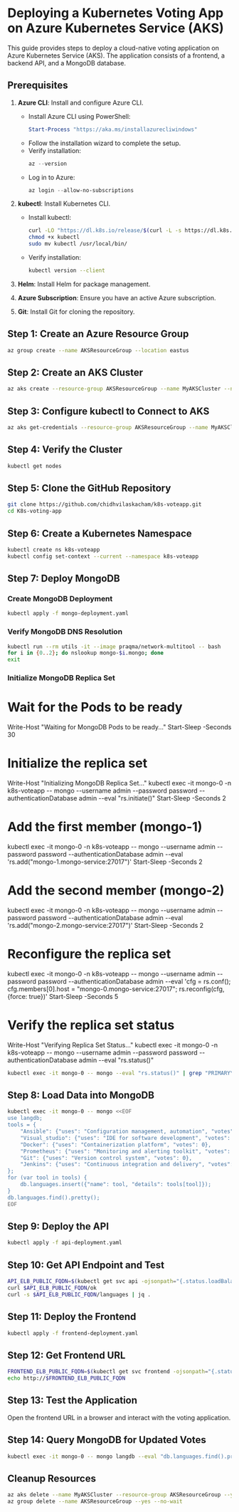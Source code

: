 # Deploying a Kubernetes Voting App on Azure Kubernetes Service (AKS)

This guide provides steps to deploy a cloud-native voting application on Azure Kubernetes Service (AKS). The application consists of a frontend, a backend API, and a MongoDB database.

## Prerequisites

1. **Azure CLI**: Install and configure Azure CLI.

   - Install Azure CLI using PowerShell:
     ```powershell
     Start-Process "https://aka.ms/installazurecliwindows"
     ```
   - Follow the installation wizard to complete the setup.
   - Verify installation:
     ```powershell
     az --version
     ```
   - Log in to Azure:
     ```powershell
     az login --allow-no-subscriptions
     ```

2. **kubectl**: Install Kubernetes CLI.

   - Install kubectl:
     ```sh
     curl -LO "https://dl.k8s.io/release/$(curl -L -s https://dl.k8s.io/release/stable.txt)/bin/linux/amd64/kubectl"
     chmod +x kubectl
     sudo mv kubectl /usr/local/bin/
     ```
   - Verify installation:
     ```sh
     kubectl version --client
     ```

3. **Helm**: Install Helm for package management.

4. **Azure Subscription**: Ensure you have an active Azure subscription.

5. **Git**: Install Git for cloning the repository.

## Step 1: Create an Azure Resource Group

```sh
az group create --name AKSResourceGroup --location eastus
```

## Step 2: Create an AKS Cluster

```sh
az aks create --resource-group AKSResourceGroup --name MyAKSCluster --node-count 1 --node-vm-size Standard_B2s --enable-addons monitoring --generate-ssh-keys --tier free
```

## Step 3: Configure kubectl to Connect to AKS

```sh
az aks get-credentials --resource-group AKSResourceGroup --name MyAKSCluster
```

## Step 4: Verify the Cluster

```sh
kubectl get nodes
```

## Step 5: Clone the GitHub Repository

```sh
git clone https://github.com/chidhvilaskacham/k8s-voteapp.git
cd K8s-voting-app
```

## Step 6: Create a Kubernetes Namespace

```sh
kubectl create ns k8s-voteapp
kubectl config set-context --current --namespace k8s-voteapp
```

## Step 7: Deploy MongoDB

### Create MongoDB Deployment

```sh
kubectl apply -f mongo-deployment.yaml
```

### Verify MongoDB DNS Resolution

```sh
kubectl run --rm utils -it --image praqma/network-multitool -- bash
for i in {0..2}; do nslookup mongo-$i.mongo; done
exit
```

### Initialize MongoDB Replica Set


# Wait for the Pods to be ready
Write-Host "Waiting for MongoDB Pods to be ready..."
Start-Sleep -Seconds 30

# Initialize the replica set
Write-Host "Initializing MongoDB Replica Set..."
kubectl exec -it mongo-0 -n k8s-voteapp -- mongo --username admin --password password --authenticationDatabase admin --eval "rs.initiate()"
Start-Sleep -Seconds 2

# Add the first member (mongo-1)
kubectl exec -it mongo-0 -n k8s-voteapp -- mongo --username admin --password password --authenticationDatabase admin --eval 'rs.add("mongo-1.mongo-service:27017")'
Start-Sleep -Seconds 2

# Add the second member (mongo-2)
kubectl exec -it mongo-0 -n k8s-voteapp -- mongo --username admin --password password --authenticationDatabase admin --eval 'rs.add("mongo-2.mongo-service:27017")'
Start-Sleep -Seconds 2

# Reconfigure the replica set
kubectl exec -it mongo-0 -n k8s-voteapp -- mongo --username admin --password password --authenticationDatabase admin --eval 'cfg = rs.conf(); cfg.members[0].host = "mongo-0.mongo-service:27017"; rs.reconfig(cfg, {force: true})'
Start-Sleep -Seconds 5

# Verify the replica set status
Write-Host "Verifying Replica Set Status..."
kubectl exec -it mongo-0 -n k8s-voteapp -- mongo --username admin --password password --authenticationDatabase admin --eval "rs.status()"

```sh
kubectl exec -it mongo-0 -- mongo --eval "rs.status()" | grep "PRIMARY\|SECONDARY"
```

## Step 8: Load Data into MongoDB

```sh
kubectl exec -it mongo-0 -- mongo <<EOF
use langdb;
tools = {
    "Ansible": {"uses": "Configuration management, automation", "votes": 0},
    "Visual_studio": {"uses": "IDE for software development", "votes": 0},
    "Docker": {"uses": "Containerization platform", "votes": 0},
    "Prometheus": {"uses": "Monitoring and alerting toolkit", "votes": 0},
    "Git": {"uses": "Version control system", "votes": 0},
    "Jenkins": {"uses": "Continuous integration and delivery", "votes": 0}
};
for (var tool in tools) {
    db.languages.insert({"name": tool, "details": tools[tool]});
}
db.languages.find().pretty();
EOF
```

## Step 9: Deploy the API

```sh
kubectl apply -f api-deployment.yaml
```

## Step 10: Get API Endpoint and Test

```sh
API_ELB_PUBLIC_FQDN=$(kubectl get svc api -ojsonpath="{.status.loadBalancer.ingress[0].hostname}")
curl $API_ELB_PUBLIC_FQDN/ok
curl -s $API_ELB_PUBLIC_FQDN/languages | jq .
```

## Step 11: Deploy the Frontend

```sh
kubectl apply -f frontend-deployment.yaml
```

## Step 12: Get Frontend URL

```sh
FRONTEND_ELB_PUBLIC_FQDN=$(kubectl get svc frontend -ojsonpath="{.status.loadBalancer.ingress[0].hostname}")
echo http://$FRONTEND_ELB_PUBLIC_FQDN
```

## Step 13: Test the Application

Open the frontend URL in a browser and interact with the voting application.

## Step 14: Query MongoDB for Updated Votes

```sh
kubectl exec -it mongo-0 -- mongo langdb --eval "db.languages.find().pretty()"
```

## Cleanup Resources

```sh
az aks delete --name MyAKSCluster --resource-group AKSResourceGroup --yes --no-wait
az group delete --name AKSResourceGroup --yes --no-wait
```


